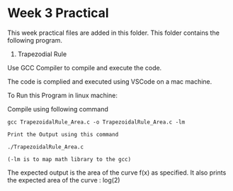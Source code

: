 # Week 3 Practical

This week practical files are added in this folder.
This folder contains the following program.

1. Trapezodial Rule

Use GCC Compiler to compile and execute the code.

The code is complied and executed using VSCode on a mac machine.

To Run this Program in linux machine:

Compile using following command

    gcc TrapezoidalRule_Area.c -o TrapezoidalRule_Area.c -lm

    Print the Output using this command

    ./TrapezoidalRule_Area.c

    (-lm is to map math library to the gcc)
The expected output is the area of the curve f(x) as specified. It also prints the expected area of the curve : log(2)